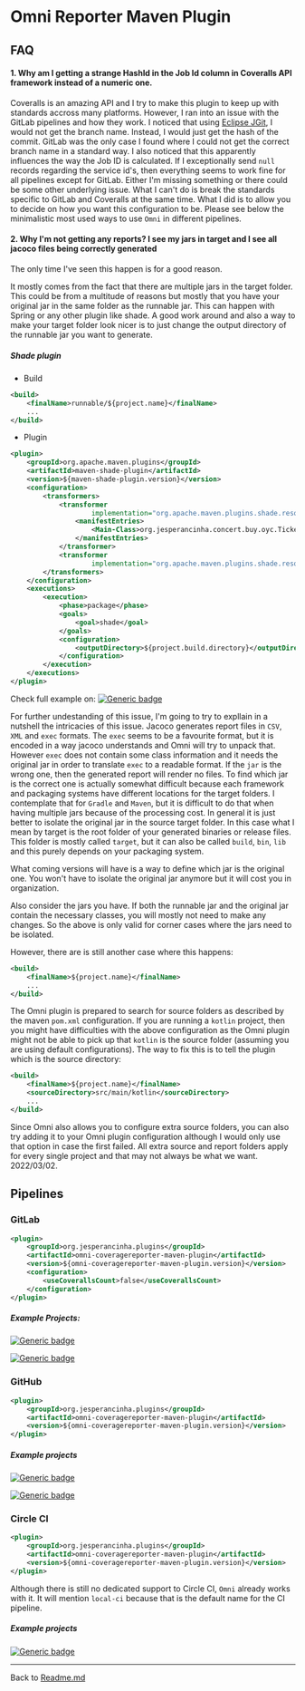 # Omni Reporter Maven Plugin

## FAQ

#### 1. Why am I getting a strange HashId in the Job Id column in Coveralls API framework instead of a numeric one.
Coveralls is an amazing API and I try to make this plugin to keep up with standards accross many platforms.
However, I ran into an issue with the GitLab pipelines and how they work. I noticed that using [Eclipse JGit](https://www.eclipse.org/jgit/), I would not get the branch name. Instead, I would just get the hash of the commit. GitLab was the only case I found where I could not get the correct branch name in a standard way.
I also noticed that this apparently influences the way the Job ID is calculated. 
If I exceptionally send `null` records regarding the service id's, then everything seems to work fine for all pipelines except for GitLab. Either I'm missing something or there could be some other underlying issue. What I can't do is break the standards specific to GitLab and Coveralls at the same time.
What I did is to allow you to decide on how you want this configuration to be. Please see below the minimalistic most used ways to use `Omni` in different pipelines.

#### 2. Why I'm not getting any reports? I see my jars in target and I see all jacoco files being correctly generated
The only time I've seen this happen is for a good reason. 

It mostly comes from the fact that there are multiple jars in the target folder. This could be from a multitude of reasons but mostly that you have your original jar in the same folder as the runnable jar. This can happen with Spring or any other plugin like shade. A good work around and also a way to make your target folder look nicer is to just change the output directory of the runnable jar you want to generate.

##### Shade plugin

- Build
```xml
<build>
    <finalName>runnable/${project.name}</finalName>
    ...
</build>
```

- Plugin
```xml
<plugin>
    <groupId>org.apache.maven.plugins</groupId>
    <artifactId>maven-shade-plugin</artifactId>
    <version>${maven-shade-plugin.version}</version>
    <configuration>
        <transformers>
            <transformer
                    implementation="org.apache.maven.plugins.shade.resource.ManifestResourceTransformer">
                <manifestEntries>
                    <Main-Class>org.jesperancinha.concert.buy.oyc.TicketServiceLauncher</Main-Class>
                </manifestEntries>
            </transformer>
            <transformer
                    implementation="org.apache.maven.plugins.shade.resource.ServicesResourceTransformer"/>
        </transformers>
    </configuration>
    <executions>
        <execution>
            <phase>package</phase>
            <goals>
                <goal>shade</goal>
            </goals>
            <configuration>
                <outputDirectory>${project.build.directory}</outputDirectory>
            </configuration>
        </execution>
    </executions>
</plugin>
```

Check full example on: [![Generic badge](https://img.shields.io/static/v1.svg?label=GitHub&message=Buy%20Odd%20Yucca%20Concert🌴&color=informational)](https://github.com/jesperancinha/buy-odd-yucca-concert)

For further undestanding of this issue, I'm going to try to expllain in a nutshell the intricacies of this issue. Jacoco generates report files in `CSV`, `XML` and `exec` formats. The `exec` seems to be a favourite format, but it is encoded in a way jacoco understands and Omni will try to unpack that. However `exec` does not contain some class information and it needs the original jar in order to translate `exec` to a readable format. If the `jar` is the wrong one, then the generated report will render no files. To find which jar is the correct one is actually somewhat difficult because each framework and packaging systems have different locations for the target folders. I contemplate that for `Gradle` and `Maven`, but it is difficult to do that when having multiple jars because of the processing cost. In general it is just better to isolate the original jar in the source target folder. In this case what I mean by target is the root folder of your generated binaries or release files. This folder is mostly called `target`, but it can also be called `build`, `bin`, `lib` and this purely depends on your packaging system.

What coming versions will have is a way to define which jar is the original one. You won't have to isolate the original jar anymore but it will cost you in organization.

Also consider the jars you have. If both the runnable jar and the original jar contain the necessary classes, you will mostly not need to make any changes. So the above is only valid for corner cases where the jars need to be isolated.

However, there are is still another case where this happens:

```xml
<build>
    <finalName>${project.name}</finalName>
    ...
</build>
```

The Omni plugin is prepared to search for source folders as described by the maven `pom.xml` configuration. If you are running a `kotlin` project, then you might have difficulties with the above configuration as the Omni plugin might not be able to pick up that `kotlin` is the source folder (assuming you are using default configurations). The way to fix this is to tell the plugin which is the source directory:

```xml
<build>
    <finalName>${project.name}</finalName>
    <sourceDirectory>src/main/kotlin</sourceDirectory>
    ...
</build>
```

Since Omni also allows you to configure extra source folders, you can also try adding it to your Omni plugin configuration although I would only use that option in case the first failed. All extra source and report folders apply for every single project and that may not always be what we want. 2022/03/02.

## Pipelines

### GitLab

```xml
<plugin>
    <groupId>org.jesperancinha.plugins</groupId>
    <artifactId>omni-coveragereporter-maven-plugin</artifactId>
    <version>${omni-coveragereporter-maven-plugin.version}</version>
    <configuration>
        <useCoverallsCount>false</useCoverallsCount>
    </configuration>
</plugin>
```

##### Example Projects:

[![Generic badge](https://img.shields.io/static/v1.svg?label=GitLab&message=Favourite%20Lyrics%20App&color=informational)](https://gitlab.com/jesperancinha/favourite-lyrics-app)

[![Generic badge](https://img.shields.io/static/v1.svg?label=GitLab&message=Video%20Series%20Apps&color=informational)](https://gitlab.com/jesperancinha/video-series-app)


### GitHub
```xml
<plugin>
    <groupId>org.jesperancinha.plugins</groupId>
    <artifactId>omni-coveragereporter-maven-plugin</artifactId>
    <version>${omni-coveragereporter-maven-plugin.version}</version>
</plugin>
```

##### Example projects

[![Generic badge](https://img.shields.io/static/v1.svg?label=GitHub&message=Concert%20Demos%20🎸%20&color=informational)](https://github.com/jesperancinha/concert-demos-root)

[![Generic badge](https://img.shields.io/static/v1.svg?label=GitHub&message=From%20Paris%20to%20Berlin%20🛣&color=informational)](https://github.com/jesperancinha/from-paris-to-berlin-circuit-breaker)


### Circle CI

```xml
<plugin>
    <groupId>org.jesperancinha.plugins</groupId>
    <artifactId>omni-coveragereporter-maven-plugin</artifactId>
    <version>${omni-coveragereporter-maven-plugin.version}</version>
</plugin>
```

Although there is still no dedicated support to Circle CI, `Omni` already works with it.
It will mention `local-ci` because that is the default name for the CI pipeline.

##### Example projects

[![Generic badge](https://img.shields.io/static/v1.svg?label=GitHub&message=image-sizer&color=informational)](https://github.com/jesperancinha/image-sizer)


---

 
Back to [Readme.md](./README.md)